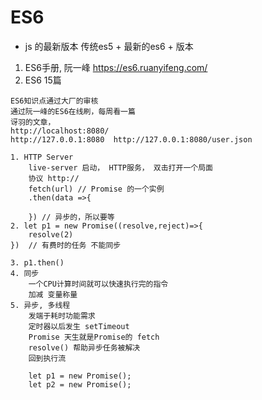 # ES6
  - js 的最新版本
  传统es5 + 最新的es6 + 版本
  1. ES6手册, 阮一峰
  https://es6.ruanyifeng.com/
  2. ES6 15篇 

    ES6知识点通过大厂的审核
    通过阮一峰的ES6在线刷，每周看一篇
    讶羽的文章，
    http://localhost:8080/
    http://127.0.0.1:8080  http://127.0.0.1:8080/user.json

    1. HTTP Server
        live-server 启动， HTTP服务， 双击打开一个局面
        协议 http://
        fetch(url) // Promise 的一个实例
        .then(data =>{

        }) // 异步的，所以要等
    2. let p1 = new Promise((resolve,reject)=>{
        resolve(2)
    })  // 有费时的任务 不能同步

    3. p1.then()
    4. 同步
        一个CPU计算时间就可以快速执行完的指令
        加减 变量称量
    5. 异步, 多线程
        发端于耗时功能需求
        定时器以后发生 setTimeout
        Promise 天生就是Promise的 fetch
        resolve() 帮助异步任务被解决
        回到执行流 

        let p1 = new Promise();
        let p2 = new Promise();